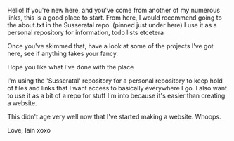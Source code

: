 Hello! If you're new here, and you've come from another of my numerous links, this is a good place to start. From here, I would recommend going to the about.txt in the Susseratal repo. (pinned just under here) I use it as a personal repository for information, todo lists etcetera

Once you've skimmed that, have a look at some of the projects I've got here, see if anything takes your fancy. 

Hope you like what I've done with the place

I'm using the 'Susseratal' repository for a personal repository to keep hold of files and links that I want access to basically everywhere I go. I also want to use it as a bit of a repo for stuff I'm into because it's easier than creating a website. 

This didn't age very well now that I've started making a website. Whoops.

Love, Iain
xoxo
